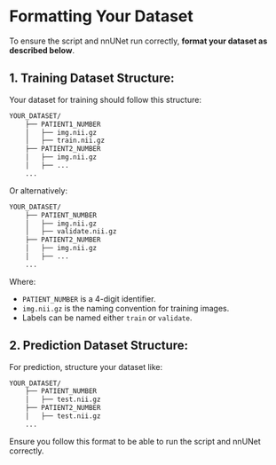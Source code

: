 # Formatting Your Dataset

To ensure the script and nnUNet run correctly, **format your dataset as described below**.

## 1. Training Dataset Structure:

Your dataset for training should follow this structure:

```bash
YOUR_DATASET/
    ├── PATIENT1_NUMBER
    │   ├── img.nii.gz
    │   ├── train.nii.gz
    ├── PATIENT2_NUMBER
    │   ├── img.nii.gz
    │   ├── ...
    ... 
```

Or alternatively:

```bash
YOUR_DATASET/
    ├── PATIENT_NUMBER
    │   ├── img.nii.gz
    │   ├── validate.nii.gz
    ├── PATIENT2_NUMBER
    │   ├── img.nii.gz
    │   ├── ...
    ... 
```


Where:
- `PATIENT_NUMBER` is a 4-digit identifier.
- `img.nii.gz` is the naming convention for training images.
- Labels can be named either `train` or `validate`.

## 2. Prediction Dataset Structure:

For prediction, structure your dataset like:

```bash
YOUR_DATASET/
    ├── PATIENT_NUMBER
    │   ├── test.nii.gz
    ├── PATIENT2_NUMBER
    │   ├── test.nii.gz
    ... 
```

Ensure you follow this format to be able to run the script and nnUNet correctly.
